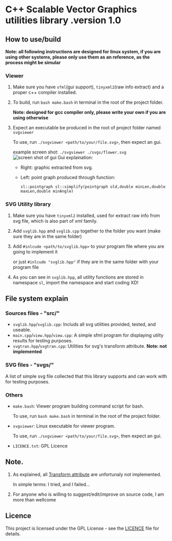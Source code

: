 # C++ Scalable Vector Graphics utilities library  .version 1.0

## How to use/build
**Note: all following instructions are designed for linux system, if you are using other systems, please only use them as an reference, as the process might be simular**
### Viewer
1. Make sure you have `sfml`(gui support), `tinyxml2`(raw info extract) and a proper c++ compiler installed.
2. To build, run `bash make.bash` in terminal in the root of the project folder.
   
   **Note: designed for gcc compiler only, please write your own if you are using otherwise**
3. Expect an executable be produced in the root of project folder named `svgviewer`

   To use, run `./svgviewer <path/to/your/file.svg>`, then expect an gui.
   
   example screen shot: `./svgviewer ./svgs/flower.svg`
   ![screen shot of gui](https://github.com/user-attachments/assets/1fe39442-c1b4-4fcf-9eec-411c89976430)
Gui explaination:
   - Right: graphic extracted from svg.
   - Left: point graph produced through function:
   
     `sl::pointgraph sl::simplify(pointgraph old,double minLen,double maxLen,double minAngle)`
### SVG Utility library
1. Make sure you have `tinyxml2` installed, used for extract raw info from svg file, which is also part of xml family.
2. Add `svglib.hpp` and `svglib.cpp` together to the folder you want (make sure they are in the same folder)
3. Add `#inlcude <path/to/svglib.hpp>` to your program file where you are going to implement it
   
   or just `#inlcude "svglib.hpp"` if they are in the same folder with your program file
4. As you can see in `svglib.hpp`, all utility functions are stored in namespace `sl`, import the namespace and start coding XD!

## File system explain
### Sources files - "src/"
- `svglib.hpp`/`svglib.cpp`:
  Includs all svg utilities provided, tested, and useable.
- `main.cpp`/`view.hpp`/`view.cpp`:
  A simple sfml program for displaying utilty results for testing purposes.
- `svgtran.hpp`/`svgtran.cpp`:
  Utilities for svg's transform attribute. **Note: not implemented**
### SVG files - "svgs/"
A list of simple svg file collected that this library supports and can work with for testing purposes.
### Others
- `make.bash`:
  Viewer program building command script for bash.
  
  To use, run `bash make.bash` in terminal in the root of the project folder.
- `svgviewer`:
  Linux executable for viewer program.

  To use, run `./svgviewer <path/to/your/file.svg>`, then expect an gui.
- `LICENCE.txt`: GPL Licence
## Note.
1. As explained, all [Transform attribute](https://www.w3schools.com/graphics/svg_transformations.asp) are unfortunaly not implemented.

   In simple terms: I tried, and I failed...
2. For anyone who is willing to suggest/edit/improve on source code, I am more than wellcome
## Licence
This project is licensed under the GPL License - see the [LICENCE](LICENCE.txt) file for details.

